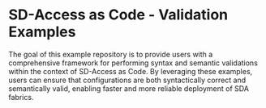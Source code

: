 # SD-Access as Code - Validation Examples

The goal of this example repository is to provide users with a comprehensive framework for performing syntax and semantic validations within the context of SD-Access as Code. By leveraging these examples, users can ensure that configurations are both syntactically correct and semantically valid, enabling faster and more reliable deployment of SDA fabrics.